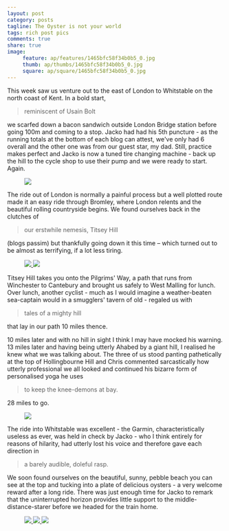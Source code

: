 ```yaml
---
layout: post
category: posts
tagline: The Oyster is not your world
tags: rich post pics
comments: true
share: true
image: 
     feature: ap/features/1465bfc58f34b0b5_0.jpg
     thumb: ap/thumbs/1465bfc58f34b0b5_0.jpg
     square: ap/square/1465bfc58f34b0b5_0.jpg
---
```

This week saw us venture out to the east of London to Whitstable on
the north coast of Kent. In a bold start, 

>reminiscent of Usain Bolt

we scarfed down a bacon sandwich outside London Bridge station before
going 100m and coming to a stop. Jacko had had his 5th puncture - as
the running totals at the bottom of each blog can attest, we've only
had 6 overall and the other one was from our guest star, my dad.
Still, practice makes perfect and Jacko is now a tuned tire changing
machine - back up the hill to the cycle shop to use their pump and we
were ready to start. Again.

<figure>
<a href="/images/ap/standard/1465bfc58f34b0b5_1.jpg">
<img src="/images/ap/standard/1465bfc58f34b0b5_1.jpg">
</a>
</figure>

The ride out of London is normally a painful process but a well
plotted route made it an easy ride through Bromley, where London
relents and the beautiful rolling countryside begins. We found
ourselves back in the clutches of 

>our erstwhile nemesis, Titsey Hill

(blogs passim) but thankfully going down it this time – which turned
out to be almost as terrifying, if a lot less tiring.

<figure class="half">
<a href="/images/ap/standard/1465bfc58f34b0b5_2.jpg">
<img src="/images/ap/standard/1465bfc58f34b0b5_2.jpg">
</a><a href="/images/ap/standard/1465bfc58f34b0b5_3.jpg">
<img src="/images/ap/standard/1465bfc58f34b0b5_3.jpg">
</a>
</figure>

Titsey Hill takes you onto the Pilgrims' Way, a path that runs from
Winchester to Cantebury and brought us safely to West Malling for
lunch. Over lunch, another cyclist - much as I would imagine a
weather-beaten sea-captain would in a smugglers' tavern of old -
regaled us with 

>tales of a mighty hill

that lay in our path 10 miles thence.

10 miles later and with no hill in sight I think I may have mocked his
warning. 13 miles later and having being utterly Ahabed by a giant
hill, I realised he knew what we was talking about. The three of us
stood panting pathetically at the top of Hollingbourne Hill and Chris
commented sarcastically how utterly professional we all looked and
continued his bizarre form of personalised yoga he uses

>to keep the knee-demons at bay. 

28 miles to go.

<figure>
<a href="/images/ap/standard/1465bfc58f34b0b5_4.jpg">
<img src="/images/ap/standard/1465bfc58f34b0b5_4.jpg">
</a>
</figure>

The ride into Whitstable was excellent - the Garmin,
characteristically useless as ever, was held in check by Jacko - who I
think entirely for reasons of hilarity, had utterly lost his voice and
therefore gave each direction in 

>a barely audible, doleful rasp.

We soon found ourselves on the beautiful, sunny, pebble beach you can see
at the top and tucking into a plate of delicious oysters - a very
welcome reward after a long ride. There was just enough time for Jacko
to remark that the uninterrupted horizon provides little support to
the middle-distance-starer before we headed for the train home.

<figure class="third">
<a href="/images/ap/standard/1465bfc58f34b0b5_5.jpg">
<img src="/images/ap/standard/1465bfc58f34b0b5_5.jpg">
</a><a href="/images/ap/standard/1465bfc58f34b0b5_6.jpg">
<img src="/images/ap/standard/1465bfc58f34b0b5_6.jpg">
</a><a href="/images/ap/standard/1465bfc58f34b0b5_7.jpg">
<img src="/images/ap/standard/1465bfc58f34b0b5_7.jpg">
</a></figure>
